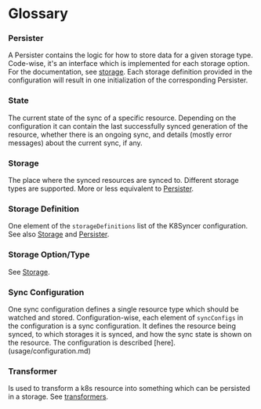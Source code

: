 # Glossary

### Persister
A Persister contains the logic for how to store data for a given storage type. Code-wise, it's an interface which is implemented for each storage option. For the documentation, see [storage](storage/README.md). Each storage definition provided in the configuration will result in one initialization of the corresponding Persister.

### State
The current state of the sync of a specific resource. Depending on the configuration it can contain the last successfully synced generation of the resource, whether there is an ongoing sync, and details (mostly error messages) about the current sync, if any.

### Storage
The place where the synced resources are synced to. Different storage types are supported. More or less equivalent to [Persister](#persister).

### Storage Definition
One element of the `storageDefinitions` list of the K8Syncer configuration. See also [Storage](#storage) and [Persister](#persister).

### Storage Option/Type
See [Storage](#storage).

### Sync Configuration
One sync configuration defines a single resource type which should be watched and stored. Configuration-wise, each element of `syncConfigs` in the configuration is a sync configuration. It defines the resource being synced, to which storages it is synced, and how the sync state is shown on the resource. The configuration is described [here].(usage/configuration.md)

### Transformer
Is used to transform a k8s resource into something which can be persisted in a storage. See [transformers](transformers/README.md).
